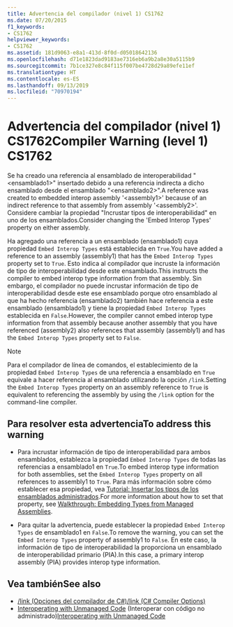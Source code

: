 ```yaml
---
title: Advertencia del compilador (nivel 1) CS1762
ms.date: 07/20/2015
f1_keywords:
- CS1762
helpviewer_keywords:
- CS1762
ms.assetid: 181d9063-e8a1-413d-8f0d-d05018642136
ms.openlocfilehash: d71e1823dad9183ae7316eb6a9b2a8e30a5115b9
ms.sourcegitcommit: 7b1ce327e8c84f115f007be4728d29a89efe11ef
ms.translationtype: HT
ms.contentlocale: es-ES
ms.lasthandoff: 09/13/2019
ms.locfileid: "70970194"
---
```

# <a name="compiler-warning-level-1-cs1762"></a><span data-ttu-id="98e46-102">Advertencia del compilador (nivel 1) CS1762</span><span class="sxs-lookup"><span data-stu-id="98e46-102">Compiler Warning (level 1) CS1762</span></span>

<span data-ttu-id="98e46-103">Se ha creado una referencia al ensamblado de interoperabilidad "\<ensamblado1>" insertado debido a una referencia indirecta a dicho ensamblado desde el ensamblado "\<ensamblado2>".</span><span class="sxs-lookup"><span data-stu-id="98e46-103">A reference was created to embedded interop assembly '\<assembly1>' because of an indirect reference to that assembly from assembly '\<assembly2>'.</span></span> <span data-ttu-id="98e46-104">Considere cambiar la propiedad "Incrustar tipos de interoperabilidad" en uno de los ensamblados.</span><span class="sxs-lookup"><span data-stu-id="98e46-104">Consider changing the 'Embed Interop Types' property on either assembly.</span></span>  
  
 <span data-ttu-id="98e46-105">Ha agregado una referencia a un ensamblado (ensamblado1) cuya propiedad `Embed Interop Types` está establecida en `True`.</span><span class="sxs-lookup"><span data-stu-id="98e46-105">You have added a reference to an assembly (assembly1) that has the `Embed Interop Types` property set to `True`.</span></span> <span data-ttu-id="98e46-106">Esto indica al compilador que incruste la información de tipo de interoperabilidad desde este ensamblado.</span><span class="sxs-lookup"><span data-stu-id="98e46-106">This instructs the compiler to embed interop type information from that assembly.</span></span> <span data-ttu-id="98e46-107">Sin embargo, el compilador no puede incrustar información de tipo de interoperabilidad desde este ese ensamblado porque otro ensamblado al que ha hecho referencia (ensamblado2) también hace referencia a este ensamblado (ensamblado1) y tiene la propiedad `Embed Interop Types` establecida en `False`.</span><span class="sxs-lookup"><span data-stu-id="98e46-107">However, the compiler cannot embed interop type information from that assembly because another assembly that you have referenced (assembly2) also references that assembly (assembly1) and has the `Embed Interop Types` property set to `False`.</span></span>  
  
> [!NOTE]
> <span data-ttu-id="98e46-108">Para el compilador de línea de comandos, el establecimiento de la propiedad `Embed Interop Types` de una referencia a ensamblado en `True` equivale a hacer referencia al ensamblado utilizando la opción `/link`.</span><span class="sxs-lookup"><span data-stu-id="98e46-108">Setting the `Embed Interop Types` property on an assembly reference to `True` is equivalent to referencing the assembly by using the `/link` option for the command-line compiler.</span></span>  
  
## <a name="to-address-this-warning"></a><span data-ttu-id="98e46-109">Para resolver esta advertencia</span><span class="sxs-lookup"><span data-stu-id="98e46-109">To address this warning</span></span>
  
- <span data-ttu-id="98e46-110">Para incrustar información de tipo de interoperabilidad para ambos ensamblados, establezca la propiedad `Embed Interop Types` de todas las referencias a ensamblado1 en `True`.</span><span class="sxs-lookup"><span data-stu-id="98e46-110">To embed interop type information for both assemblies, set the `Embed Interop Types` property on all references to assembly1 to `True`.</span></span> <span data-ttu-id="98e46-111">Para más información sobre cómo establecer esa propiedad, vea [Tutorial: Insertar los tipos de los ensamblados administrados](../../../standard/assembly/embed-types-visual-studio.md).</span><span class="sxs-lookup"><span data-stu-id="98e46-111">For more information about how to set that property, see [Walkthrough: Embedding Types from Managed Assemblies](../../../standard/assembly/embed-types-visual-studio.md).</span></span>  
  
- <span data-ttu-id="98e46-112">Para quitar la advertencia, puede establecer la propiedad `Embed Interop Types` de ensamblado1 en `False`.</span><span class="sxs-lookup"><span data-stu-id="98e46-112">To remove the warning, you can set the `Embed Interop Types` property of assembly1 to `False`.</span></span> <span data-ttu-id="98e46-113">En este caso, la información de tipo de interoperabilidad la proporciona un ensamblado de interoperabilidad primario (PIA).</span><span class="sxs-lookup"><span data-stu-id="98e46-113">In this case, a primary interop assembly (PIA) provides interop type information.</span></span>  
  
## <a name="see-also"></a><span data-ttu-id="98e46-114">Vea también</span><span class="sxs-lookup"><span data-stu-id="98e46-114">See also</span></span>

- [<span data-ttu-id="98e46-115">/link (Opciones del compilador de C#)</span><span class="sxs-lookup"><span data-stu-id="98e46-115">/link (C# Compiler Options)</span></span>](../compiler-options/link-compiler-option.md)
- <span data-ttu-id="98e46-116">[Interoperating with Unmanaged Code](../../../framework/interop/index.md) (Interoperar con código no administrado)</span><span class="sxs-lookup"><span data-stu-id="98e46-116">[Interoperating with Unmanaged Code](../../../framework/interop/index.md)</span></span>
